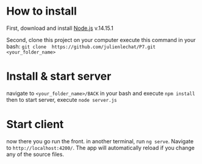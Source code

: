 # How to install

First, download and install [Node.js](https://nodejs.org/fr/download/releases/) v.14.15.1

Second, clone this project on your computer
execute this command in your bash: `git clone  https://github.com/julienlechat/P7.git <your_folder_name>`

# Install & start server

navigate to `<your_folder_name>/BACK` in your bash and execute `npm install`
then to start server, execute `node server.js`

# Start client

now there you go run the front.
in another terminal, run `ng serve`.
Navigate to `http://localhost:4200/`.
The app will automatically reload if you change any of the source files.
